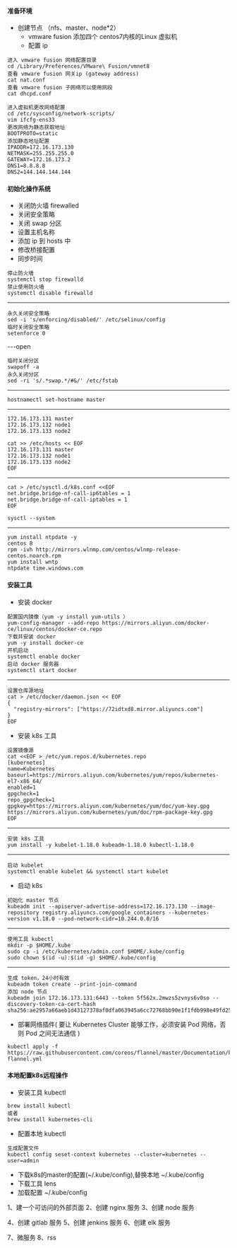 #### 准备环境

- 创建节点 （nfs、master、node*2）
    - vmware fusion 添加四个 centos7内核的Linux 虚拟机
    - 配置 ip

```
进入 vmware fusion 网络配置目录
cd /Library/Preferences/VMware\ Fusion/vmnet8
查看 vmware fusion 网关ip (gateway address)
cat nat.conf 
查看 vmware fusion 子网络可以使用网段
cat dhcpd.conf

进入虚拟机更改网络配置
cd /etc/sysconfig/network-scripts/
vim ifcfg-ens33
更改网络为静态获取地址
BOOTPROTO=static
添加静态地址配置
IPADDR=172.16.173.130
NETMASK=255.255.255.0
GATEWAY=172.16.173.2
DNS1=8.8.8.8
DNS2=144.144.144.144
```

#### 初始化操作系统

- 关闭防火墙 firewalled
- 关闭安全策略
- 关闭 swap 分区
- 设置主机名称
- 添加 ip 到 hosts 中
- 修改桥接配置
- 同步时间

```
停止防火墙
systemctl stop firewalld
禁止使用防火墙
systemctl disable firewalld
```

---

```
永久关闭安全策略
sed -i 's/enforcing/disabled/' /etc/selinux/config
临时关闭安全策略
setenforce 0
```

---open

```
临时关闭分区
swapoff -a
永久关闭分区
sed -ri 's/.*swap.*/#&/' /etc/fstab
```

--- 

```
hostnamectl set-hostname master
```

---

```
172.16.173.131 master
172.16.173.132 node1
172.16.173.133 node2

cat >> /etc/hosts << EOF
172.16.173.131 master
172.16.173.132 node1
172.16.173.133 node2
EOF
```

---

```
cat > /etc/sysctl.d/k8s.conf <<EOF
net.bridge.bridge-nf-call-ip6tables = 1
net.bridge.bridge-nf-call-iptables = 1
EOF

sysctl --system
```

--- 

```
yum install ntpdate -y
centos 8
rpm -ivh http://mirrors.wlnmp.com/centos/wlnmp-release-centos.noarch.rpm
yum install wntp
ntpdate time.windows.com
```

#### 安装工具


- 安装 docker
```
配置国内镜像（yum -y install yum-utils ）
yum-config-manager --add-repo https://mirrors.aliyun.com/docker-ce/linux/centos/docker-ce.repo 
下载并安装 docker
yum -y install docker-ce
开机启动
systemctl enable docker
启动 docker 服务器
systemctl start docker
```
---
```
设置仓库源地址
cat > /etc/docker/daemon.json << EOF
{
  "registry-mirrors": ["https://72idtxd8.mirror.aliyuncs.com"]
}
EOF
```
- 安装 k8s 工具
```
设置镜像源
cat <<EOF > /etc/yum.repos.d/kubernetes.repo
[kubernetes]
name=Kubernetes
baseurl=https://mirrors.aliyun.com/kubernetes/yum/repos/kubernetes-el7-x86_64/
enabled=1
gpgcheck=1
repo_gpgcheck=1
gpgkey=https://mirrors.aliyun.com/kubernetes/yum/doc/yum-key.gpg https://mirrors.aliyun.com/kubernetes/yum/doc/rpm-package-key.gpg
EOF
```
--- 
```
安装 k8s 工具
yum install -y kubelet-1.18.0 kubeadm-1.18.0 kubectl-1.18.0
```
---
```
启动 kubelet  
systemctl enable kubelet && systemctl start kubelet
```
- 启动 k8s 
```
初始化 master 节点
kubeadm init --apiserver-advertise-address=172.16.173.130 --image-repository registry.aliyuncs.com/google_containers --kubernetes-version v1.18.0 --pod-network-cidr=10.244.0.0/16
```
---
```
使用工具 kubectl
mkdir -p $HOME/.kube
sudo cp -i /etc/kubernetes/admin.conf $HOME/.kube/config
sudo chown $(id -u):$(id -g) $HOME/.kube/config
```
---
```
生成 token，24小时有效
kubeadm token create --print-join-command
添加 node 节点
kubeadm join 172.16.173.131:6443 --token 5f562x.2mwzs5zvnys6v0so --discovery-token-ca-cert-hash sha256:ae2957a66aeb1d43127378af0dfa063945a6cc72768bb90e1f1fdb998e49fd25 
```
- 部署网络插件( 要让 Kubernetes Cluster 能够工作，必须安装 Pod 网络，否则 Pod 之间无法通信 )
```
kubectl apply -f https://raw.githubusercontent.com/coreos/flannel/master/Documentation/kube-flannel.yml
```

#### 本地配置k8s远程操作
- 安装工具 kubectl
```
brew install kubectl 
或者
brew install kubernetes-cli
```
- 配置本地 kubectl 
```
生成配置文件
kubectl config seset-context kubernetes --cluster=kubernetes --user=admin
```
- 下载k8s的master的配置(~/.kube/config),替换本地 ~/.kube/config
- 下载工具 lens
- 加载配置 ~/.kube/config






1、建一个可访问的外部页面
2、创建 nginx 服务
3、创建 node 服务

4、创建 gitlab 服务
5、创建 jenkins 服务
6、创建 elk 服务

7、微服务
8、rss





  












